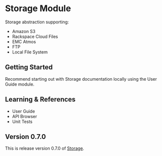 # Storage Module

Storage abstraction supporting:

- Amazon S3
- Rackspace Cloud Files
- EMC Atmos
- FTP
- Local File System

## Getting Started

Recommend starting out with Storage documentation locally using the User Guide module.

## Learning & References

- User Guide
- API Browser
- Unit Tests

## Version 0.7.0

This is release version 0.7.0 of [Storage](https://github.com/morgan/kohana-storage).
